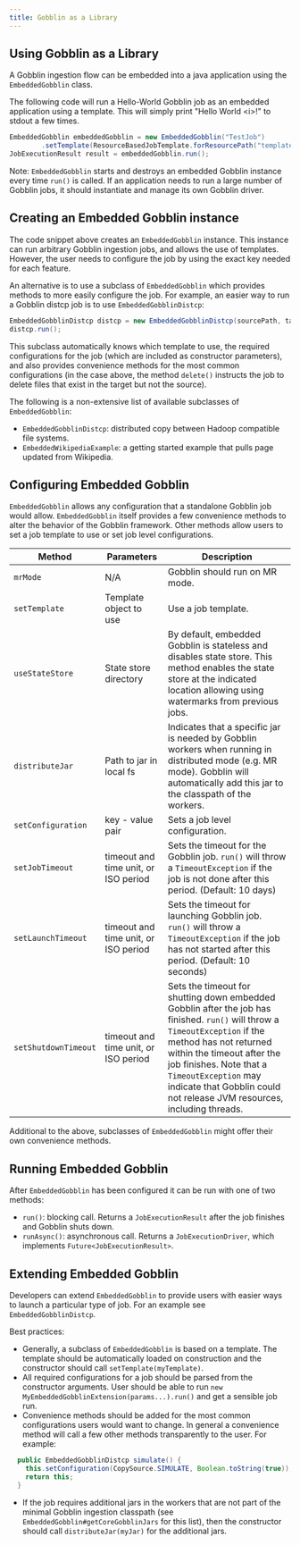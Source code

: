 ```yaml
---
title: Gobblin as a Library
---
```


Using Gobblin as a Library
-----------------------

A Gobblin ingestion flow can be embedded into a java application using the `EmbeddedGobblin` class.

The following code will run a Hello-World Gobblin job as an embedded application using a template. This will simply print "Hello World \<i\>!" to stdout a few times.
```java
EmbeddedGobblin embeddedGobblin = new EmbeddedGobblin("TestJob")
        .setTemplate(ResourceBasedJobTemplate.forResourcePath("templates/hello-world.template"));
JobExecutionResult result = embeddedGobblin.run();
```

Note: `EmbeddedGobblin` starts and destroys an embedded Gobblin instance every time `run()` is called. If an application needs to run a large number of Gobblin jobs, it should instantiate and manage its own Gobblin driver.

Creating an Embedded Gobblin instance
-----------------------------------

The code snippet above creates an `EmbeddedGobblin` instance. This instance can run arbitrary Gobblin ingestion jobs, and allows the use of templates. However, the user needs to configure the job by using the exact key needed for each feature.

An alternative is to use a subclass of `EmbeddedGobblin` which provides methods to more easily configure the job. For example, an easier way to run a Gobblin distcp job is to use `EmbeddedGobblinDistcp`:
```java
EmbeddedGobblinDistcp distcp = new EmbeddedGobblinDistcp(sourcePath, targetPath).delete();
distcp.run();
```
This subclass automatically knows which template to use, the required configurations for the job (which are included as constructor parameters), and also provides convenience methods for the most common configurations (in the case above, the method `delete()` instructs the job to delete files that exist in the target but not the source).

The following is a non-extensive list of available subclasses of `EmbeddedGobblin`:
* `EmbeddedGobblinDistcp`: distributed copy between Hadoop compatible file systems.
* `EmbeddedWikipediaExample`: a getting started example that pulls page updated from Wikipedia.

Configuring Embedded Gobblin
---------------------------

`EmbeddedGobblin` allows any configuration that a standalone Gobblin job would allow. `EmbeddedGobblin` itself provides a few convenience methods to alter the behavior of the Gobblin framework. Other methods allow users to set a job template to use or set job level configurations.

|Method|Parameters|Description|
|-------------|-------------|-------------|
|`mrMode`| N/A | Gobblin should run on MR mode. |
|`setTemplate`| Template object to use | Use a job template.|
|`useStateStore` | State store directory | By default, embedded Gobblin is stateless and disables state store. This method enables the state store at the indicated location allowing using watermarks from previous jobs. |
|`distributeJar` | Path to jar in local fs | Indicates that a specific jar is needed by Gobblin workers when running in distributed mode (e.g. MR mode). Gobblin will automatically add this jar to the classpath of the workers. |
|`setConfiguration` | key - value pair | Sets a job level configuration. |
|`setJobTimeout` | timeout and time unit, or ISO period | Sets the timeout for the Gobblin job. `run()` will throw a `TimeoutException` if the job is not done after this period. (Default: 10 days) |
|`setLaunchTimeout` | timeout and time unit, or ISO period | Sets the timeout for launching Gobblin job. `run()` will throw a `TimeoutException` if the job has not started after this period. (Default: 10 seconds) |
|`setShutdownTimeout` | timeout and time unit, or ISO period | Sets the timeout for shutting down embedded Gobblin after the job has finished. `run()` will throw a `TimeoutException` if the method has not returned within the timeout after the job finishes. Note that a `TimeoutException` may indicate that Gobblin could not release JVM resources, including threads. |

Additional to the above, subclasses of `EmbeddedGobblin` might offer their own convenience methods.

Running Embedded Gobblin
-----------------------

After `EmbeddedGobblin` has been configured it can be run with one of two methods:
* `run()`: blocking call. Returns a `JobExecutionResult` after the job finishes and Gobblin shuts down.
* `runAsync()`: asynchronous call. Returns a `JobExecutionDriver`, which implements `Future<JobExecutionResult>`.

Extending Embedded Gobblin
-------------------------
Developers can extend `EmbeddedGobblin` to provide users with easier ways to launch a particular type of job. For an example see `EmbeddedGobblinDistcp`.

Best practices:
* Generally, a subclass of `EmbeddedGobblin` is based on a template. The template should be automatically loaded on construction and the constructor should call `setTemplate(myTemplate)`.
* All required configurations for a job should be parsed from the constructor arguments. User should be able to run `new MyEmbeddedGobblinExtension(params...).run()` and get a sensible job run.
* Convenience methods should be added for the most common configurations users would want to change. In general a convenience method will call a few other methods transparently to the user. For example:
```java
  public EmbeddedGobblinDistcp simulate() {
    this.setConfiguration(CopySource.SIMULATE, Boolean.toString(true));
    return this;
  }
```
* If the job requires additional jars in the workers that are not part of the minimal Gobblin ingestion classpath (see `EmbeddedGobblin#getCoreGobblinJars` for this list), then the constructor should call `distributeJar(myJar)` for the additional jars.
